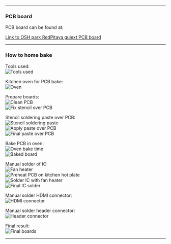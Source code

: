 
---

### PCB board  

PCB board can be found at:  

[Link to OSH park RedPitaya guiext PCB board](https://oshpark.com/shared_projects/VpCnjOT0)

---

### How to home bake  

Tools used:  
![Tools used](./pictures/tools_used.jpg)

Kitchen oven for PCB bake:  
![Oven](./pictures/bake_oven.jpg)  

Prepare boards:  
![Clean PCB](./pictures/boards_prepare_1.jpg)  
![Fix stencil over PCB](./pictures/boards_prepare_2.jpg)  

Stencil soldering paste over PCB:  
![Stencil soldering paste](./pictures/boards_stencil_1.jpg)  
![Apply paste over PCB](./pictures/boards_stencil_2.jpg)  
![Final paste over PCB](./pictures/boards_stencil_3.jpg)  

Bake PCB in oven:  
![Oven bake time](./pictures/bake_oven_timeing.jpg)  
![Baked board](./pictures/boards_baked.jpg)  

Manual solder of IC:  
![Fan heater](./pictures/boards_manual_solder_ic_1.jpg)  
![Preheat PCB on kitchen hot plate](./pictures/boards_manual_solder_ic_2.jpg)  
![Solder IC with fan heater](./pictures/boards_manual_solder_ic_3.jpg)  
![Final IC solder](./pictures/boards_manual_solder_ic_4.jpg)  

Manual solder HDMI connector:  
![HDMI connector](./pictures/boards_manual_solder_connector_1.jpg)  

Manual solder header connector:  
![Header connector](./pictures/boards_manual_solder_connector_2.jpg)  

Final result:  
![Final boards](./pictures/boards_final_result.jpg)  

---

